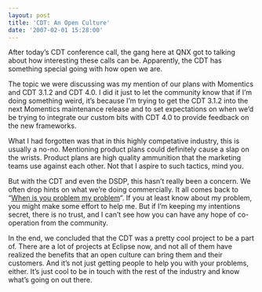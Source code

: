 ```yaml
---
layout: post
title: 'CDT: An Open Culture'
date: '2007-02-01 15:28:00'
---
```



After today’s CDT conference call, the gang here at QNX got to talking about how interesting these calls can be. Apparently, the CDT has something special going with how open we are.

The topic we were discussing was my mention of our plans with Momentics and CDT 3.1.2 and CDT 4.0. I did it just to let the community know that if I’m doing something weird, it’s because I’m trying to get the CDT 3.1.2 into the next Momentics maintenance release and to set expectations on when we’d be trying to integrate our custom bits with CDT 4.0 to provide feedback on the new frameworks.

What I had forgotten was that in this highly competative industry, this is usually a no-no. Mentioning product plans could definitely cause a slap on the wrists. Product plans are high quality ammunition that the marketing teams use against each other. Not that I aspire to such tactics, mind you.

But with the CDT and even the DSDP, this hasn’t really been a concern. We often drop hints on what we’re doing commercially. It all comes back to “[When is you problem my problem](http://cdtdoug.blogspot.com/2007/01/when-is-your-problem-my-problem.html)“. If you at least know about my problem, you might make some effort to help me. But if I’m keeping my intentions secret, there is no trust, and I can’t see how you can have any hope of co-operation from the community.

In the end, we concluded that the CDT was a pretty cool project to be a part of. There are a lot of projects at Eclipse now, and not all of them have realized the benefits that an open culture can bring them and their customers. And it’s not just getting people to help you with your problems, either. It’s just cool to be in touch with the rest of the industry and know what’s going on out there.


